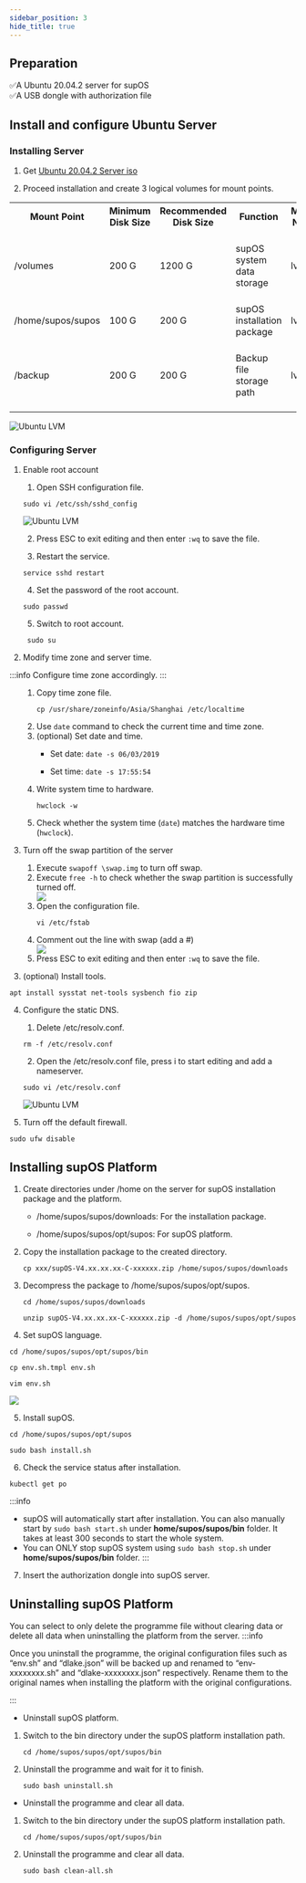 ```yaml
---
sidebar_position: 3
hide_title: true
---
```


## Preparation

✅A Ubuntu 20.04.2 server for supOS<br/>
✅A USB dongle with authorization file<br/>

## Install and configure Ubuntu Server

### Installing Server

1. Get [Ubuntu 20.04.2 Server iso](http://old-releases.ubuntu.com/releases/20.04.2/ubuntu-20.04.2-live-server-amd64.iso)

2. Proceed installation and create 3 logical volumes for mount points.

<table>
        <tr>
            <th>Mount Point</th>
            <th>Minimum Disk Size</th>
            <th>Recommended Disk Size</th>
            <th>Function</th>
            <th>Mount Name</th>
            <th>Description</th>
        </tr>
        <tr>
            <td>/volumes</td>
            <td>200 G</td>
            <td>1200 G</td>
            <td>supOS system data storage</td>
            <td>lv00</td>
            <td>If data volume is large, increase the disk mount size.</td>
        </tr>
        <tr>
            <td>/home/supos/supos</td>
            <td>100 G</td>
            <td>200 G</td>
            <td>supOS installation package</td>
            <td>lv01</td>
            <td>-</td>
        </tr>
        <tr>
            <td>/backup</td>
            <td>200 G</td>
            <td>200 G</td>
            <td>Backup file storage path</td>
            <td>lv02</td>
            <td>Adjust the disk size based on actual backup file size.</td>
        </tr>
    </table>

![Ubuntu LVM](https://wordpressfreezonex.oss-accelerate.aliyuncs.com/install/ubuntu_LVM.png)

### Configuring Server

1. Enable root account

    1. Open SSH configuration file.

      `sudo vi /etc/ssh/sshd_config`

      ![Ubuntu LVM](https://wordpressfreezonex.oss-accelerate.aliyuncs.com/install/60.png)

    2. Press ESC to exit editing and then enter `:wq` to save the file.

    3. Restart the service.

      `service sshd restart`
    
    4. Set the password of the root account.
      
      `sudo passwd`

    5. Switch to root account.

      ` sudo su`

2. Modify time zone and server time.

:::info
Configure time zone accordingly.
:::

<ol>
<ol>
<li>Copy time zone file.</li>

`cp /usr/share/zoneinfo/Asia/Shanghai /etc/localtime`

<li>Use <code>date</code> command to check the current time and time zone.</li>
<li>(optional) Set date and time.</li>

- Set date: `date -s 06/03/2019`

- Set time: `date -s 17:55:54`

<li>Write system time to hardware.</li>

`hwclock -w`

<li>Check whether the system time (<code>date</code>) matches the hardware time (<code>hwclock</code>).</li>
</ol>
</ol>

3. Turn off the swap partition of the server

<ol>
<ol>
<li>Execute <code>swapoff \swap.img</code> to turn off swap.</li>
<li>Execute <code>free -h</code> to check whether the swap partition is successfully turned off.</li>
<img className="medium-zoom-image" src="https://wordpressfreezonex.oss-accelerate.aliyuncs.com/install/4.jpg" />


<li>Open the configuration file.</li>

`vi /etc/fstab`

<li>Comment out the line with swap (add a #)</li>

<img className="medium-zoom-image" src="https://wordpressfreezonex.oss-accelerate.aliyuncs.com/install/3.jpg" />

<li>Press ESC to exit editing and then enter <code>:wq</code> to save the file.</li>
</ol>
</ol>

3. (optional) Install tools.

  `apt install sysstat net-tools sysbench fio zip`

4. Configure the static DNS.
    
    1. Delete /etc/resolv.conf.
    
      `rm -f /etc/resolv.conf`
    
    2. Open the /etc/resolv.conf file, press i to start editing and add a nameserver.

      `sudo vi /etc/resolv.conf`

      ![Ubuntu LVM](https://wordpressfreezonex.oss-accelerate.aliyuncs.com/install/1.jpg)

5. Turn off the default firewall.

  `sudo ufw disable`


## Installing supOS Platform

1. Create directories under /home on the server for supOS installation package and the platform.

    - /home/supos/supos/downloads: For the installation package.
    
    - /home/supos/supos/opt/supos: For supOS platform.

2. Copy the installation package to the created directory.

    `cp xxx/supOS-V4.xx.xx.xx-C-xxxxxx.zip /home/supos/supos/downloads`

3. Decompress the package to /home/supos/supos/opt/supos.

    `cd /home/supos/supos/downloads`
    
    `unzip supOS-V4.xx.xx.xx-C-xxxxxx.zip -d /home/supos/supos/opt/supos`

4. Set supOS language.

  `cd /home/supos/supos/opt/supos/bin`

  `cp env.sh.tmpl env.sh`

  `vim env.sh`

  <img className="medium-zoom-image" src="https://wordpressfreezonex.oss-accelerate.aliyuncs.com/install/2.jpg" />

5. Install supOS.

  `cd /home/supos/supos/opt/supos`

  `sudo bash install.sh`

6. Check the service status after installation.

  `kubectl get po`

:::info
- supOS will automatically start after installation. You can also manually start by <code>sudo bash start.sh</code> under <b>home/supos/supos/bin</b> folder. It takes at least 300 seconds to start the whole system.
- You can ONLY stop supOS system using <code>sudo bash stop.sh</code> under <b>home/supos/supos/bin</b> folder.
:::

7. Insert the authorization dongle into supOS server.
 
<!-- ## Authorization Management

The platform can authorize the dongle through a USB or an authorization file.


### Generating Authorization Files

:::warning
- The authorization file collects the server fingerprint and is bound with the current Ubuntu system and network environment.
- Reinstall the system will invalidate it, migrate the authorization before reinstalling the system. For details, see <a href="Appendix/Migrate Authorization">Migrate Authorization</a>.
:::

1. Access "http://&lt;server IP&gt;:1947" through a browser, and then log in to the authorization back-end.
2. Click the **Sentinel Keys** tab on the left, and then click **Fingerprint** to generate and download fingerprint_xxx.c2v the authorization file.

![Authorization file](https://wordpressfreezonex.oss-accelerate.aliyuncs.com/install/90..png)



3. Send the file to technical support for authorization and then get the authorized .v2c file.

4. Select the **Update/Attach** tab on the left, and then click **Select File**, upload the .v2c file.

5. Check the authorization result under the **Sentinel Keys** tab.

![Authorization result](https://wordpressfreezonex.oss-accelerate.aliyuncs.com/install/91.png)

### Installing Authorization Dongle

Install the authorization dongle on the server.

1. Insert the dongle into the server.
:::info
If the supOS is installed on a virtual machine, make sure the dongle can be recognized on the VM management software. For details, see the corresponding manual.
:::

4. Run `lsusb` command to list all USB devices connected to the server. <br/>
The dongle is successfully installed if the following figure shows.
![Dongle installation](https://wordpressfreezonex.oss-accelerate.aliyuncs.com/install/92.png) -->

<!-- 
### Installing through Maintenance Platform
1. Install maintenance platform.
- Visual installation

<ol>
<ol>
<li>Get the installation package from technical support.</li>
<li>Double-click the setup.exe file, and enter the supOS server information.</li>
<li></li>
</ol>
</ol> -->

## Uninstalling supOS Platform
You can select to only delete the programme file without clearing data or delete all data when uninstalling the platform from the server.
:::info

Once you uninstall the programme, the original configuration files such as “env.sh” and “dlake.json” will be backed up and renamed to “env-xxxxxxxx.sh” and “dlake-xxxxxxxx.json” respectively. Rename them to the original names when installing the platform with the original configurations.

:::

- Uninstall supOS platform.
1. Switch to the bin directory under the supOS platform installation path.
    
      `cd /home/supos/supos/opt/supos/bin`

2. Uninstall the programme and wait for it to finish.
      
      `sudo bash uninstall.sh`

- Uninstall the programme and clear all data.

1. Switch to the bin directory under the supOS platform installation path.

      `cd /home/supos/supos/opt/supos/bin`

2. Uninstall the programme and clear all data.

      `sudo bash clean-all.sh`
